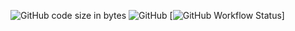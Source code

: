 <img alt="GitHub code size in bytes" src="https://img.shields.io/github/languages/code-size/CBot-official/CBot-tcl"> <img alt="GitHub" src="https://img.shields.io/github/license/CBot-official/CBot-tcl"> [![GitHub Workflow Status](https://img.shields.io/badge/Release-0.0.1-brightgreen)]
